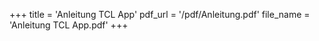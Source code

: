 ﻿+++
title = 'Anleitung TCL App'
pdf_url = '/pdf/Anleitung.pdf'
file_name = 'Anleitung TCL App.pdf'
+++